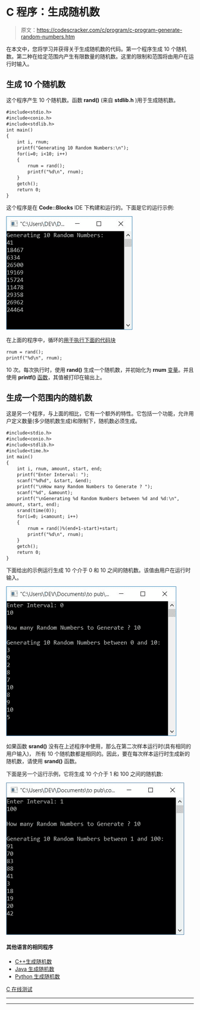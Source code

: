 # C 程序：生成随机数

> 原文：<https://codescracker.com/c/program/c-program-generate-random-numbers.htm>

在本文中，您将学习并获得关于生成随机数的代码。第一个程序生成 10 个随机数。第二种在给定范围内产生有限数量的随机数。这里的限制和范围将由用户在运行时输入。

## 生成 10 个随机数

这个程序产生 10 个随机数。函数 **rand()** (来自 **stdlib.h** )用于生成随机数。

```
#include<stdio.h>
#include<conio.h>
#include<stdlib.h>
int main()
{
    int i, rnum;
    printf("Generating 10 Random Numbers:\n");
    for(i=0; i<10; i++)
    {
        rnum = rand();
        printf("%d\n", rnum);
    }
    getch();
    return 0;
}
```

这个程序是在 **Code::Blocks** IDE 下构建和运行的。下面是它的运行示例:

![c program generate random numbers](img/f9e8ac912e847774711b5613d05dd6c8.png)

在上面的程序中，循环的[用于执行下面的代码块](/c/c-for-loop.htm)

```
rnum = rand();
printf("%d\n", rnum);
```

10 次。每次执行时，使用 **rand()** 生成一个随机数，并初始化为 **rnum** [变量](/c/c-variables.htm)。并且使用 **printf()** [函数](/c/c-functions.htm)，其值被打印在输出上。

## 生成一个范围内的随机数

这是另一个程序，与上面的相比，它有一个额外的特性。它包括一个功能，允许用户定义数量(多少随机数生成)和限制下，随机数必须生成。

```
#include<stdio.h>
#include<conio.h>
#include<stdlib.h>
#include<time.h>
int main()
{
    int i, rnum, amount, start, end;
    printf("Enter Interval: ");
    scanf("%d%d", &start, &end);
    printf("\nHow many Random Numbers to Generate ? ");
    scanf("%d", &amount);
    printf("\nGenerating %d Random Numbers between %d and %d:\n", amount, start, end);
    srand(time(0));
    for(i=0; i<amount; i++)
    {
        rnum = rand()%(end+1-start)+start;
        printf("%d\n", rnum);
    }
    getch();
    return 0;
}
```

下面给出的示例运行生成 10 个介于 0 和 10 之间的随机数。该值由用户在运行时输入。

![generate random numbers in range c](img/67d2acdb23e3ff2c7621362b3d0345ce.png)

如果函数 **srand()** 没有在上述程序中使用，那么在第二次样本运行时(具有相同的用户输入)， 所有 10 个随机数都是相同的。因此，要在每次样本运行时生成新的随机数，请使用 **srand()** 函数。

下面是另一个运行示例，它将生成 10 个介于 1 和 100 之间的随机数:

![c program random numbers](img/31c8b09d051b0a3be898d8fc0078569c.png)

#### 其他语言的相同程序

*   [C++生成随机数](/cpp/program/cpp-program-generate-random-numbers.htm)
*   [Java 生成随机数](/java/program/java-program-generate-random-numbers.htm)
*   [Python 生成随机数](/python/program/python-program-generate-random-numbers.htm)

[C 在线测试](/exam/showtest.php?subid=2)

* * *

* * *
